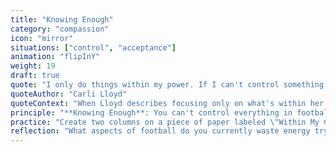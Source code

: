 ```yaml
---
title: "Knowing Enough"
category: "compassion"
icon: "mirror"
situations: ["control", "acceptance"]
animation: "flipInY"
weight: 19
draft: true
quote: "I only do things within my power. If I can't control something, I just move on."
quoteAuthor: "Carli Lloyd"
quoteContext: "When Lloyd describes focusing only on what's within her control, she's demonstrating the wisdom of Knowing Enough. Her remarkable career, including scoring three goals in a World Cup final, was built on this compassionate discernment - understanding what she could influence and accepting what she couldn't. This approach allowed her to direct her energy efficiently and maintain peace of mind even in high-pressure situations."
principle: "**Knowing Enough**: You can't control everything in football—the referee, the weather, your opponent's tactics. True composure comes from having the wisdom to know which elements you can control, the courage to address those elements, and the serenity to accept the rest."
practice: "Create two columns on a piece of paper labeled \"Within My Control\" and \"Outside My Control.\" List at least five elements of your football in each column. Before your next match or training, review this list and set an intention to focus your energy only on the elements within your control, while practicing acceptance of the rest."
reflection: "What aspects of football do you currently waste energy trying to control that are actually outside your influence? How might redirecting that energy toward controllable elements change your experience?"
---
```

